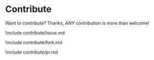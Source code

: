 # Contribute

Want to contribute? Thanks, *ANY* contribution is more than welcome!

!include contribute/issue.md

!include contribute/fork.md

!include contribute/pr.md
